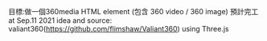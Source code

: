 目標:做一個360media HTML element (包含 360 video /  360 image)
預計完工 at Sep.11 2021
idea and source: valiant360(https://github.com/flimshaw/Valiant360)
using Three.js
